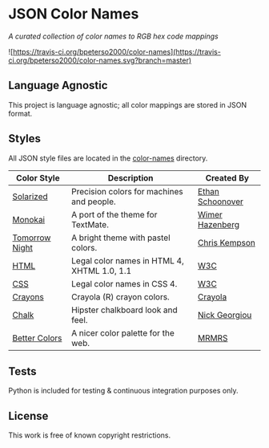 JSON Color Names
================

_A curated collection of color names to RGB hex code mappings_

![https://travis-ci.org/bpeterso2000/color-names](https://travis-ci.org/bpeterso2000/color-names.svg?branch=master)


Language Agnostic
-----------------
This project is language agnostic; all color mappings are stored in
JSON format.

Styles
------
All JSON style files are located in the [color-names](https://github.com/bpeterso2000/color-names/tree/master/color-names) directory.

| Color Style | Description | Created By |
| ---------------------------------------- | ---------------------------------------- | ---------------------------------------- |
| [Solarized](http://ethanschoonover.com/solarized) | Precision colors for machines and people. | [Ethan Schoonover](http://ethanschoonover.com/) |
| [Monokai](https://github.com/tomasr/molokai) | A port of the theme for TextMate. | [Wimer Hazenberg](https://www.monokai.nl/) |
| [Tomorrow Night](https://github.com/chriskempson/tomorrow-theme) | A bright theme with pastel colors. | [Chris Kempson](https://github.com/chriskempson) |
| [HTML](https://www.webstandards.org/learn/reference/charts/color_names/) | Legal color names in HTML 4, XHTML 1.0, 1.1 | [W3C](https://www.w3.org/) |
| [CSS](https://www.w3.org/TR/css-color-4/#named-colors) | Legal color names in CSS 4. | [W3C](https://www.w3.org/) |
| [Crayons](http://www.crayola.com/explore-colors) | Crayola (R) crayon colors. | [Crayola](http://www.crayola.com/) |
| [Chalk](https://designpieces.com/2014/02/chalkboard-look-and-feel/) | Hipster chalkboard look and feel. | [Nick Georgiou](https://designpieces.com/author/nick/) |
| [Better Colors](http://clrs.cc/) | A nicer color palette for the web. | [MRMRS](http://mrmrs.cc/) |


Tests
-----
Python is included for testing & continuous integration purposes only.

License
-------
This work is free of known copyright restrictions.

